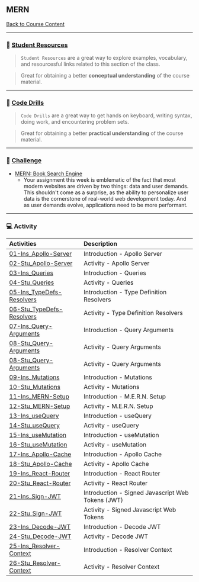 ## MERN
[Back to Course Content](../../README.md)

-----
### :book: **[Student Resources](student-resources/README.md)**

> `Student Resources` are a great way to explore examples, vocabulary, and resourcesful links related to this section of the class.

> Great for obtaining a better **conceptual understanding** of the course material. 

------
### :dart: **[Code Drills](code-drills/README.md)**

> `Code Drills` are a great way to get hands on keyboard, writing syntax, doing work, and encountering problem sets. 

> Great for obtaining a better **practical understanding** of the course material. 

-----
### :pencil: **[Challenge](challenge/README.md)**

- [MERN: Book Search Engine](challenge/README.md)
	* Your assignment this week is emblematic of the fact that most modern websites are driven by two things: data and user demands. This shouldn't come as a surprise, as the ability to personalize user data is the cornerstone of real-world web development today. And as user demands evolve, applications need to be more performant.
 

-----
### :computer: Activity

|  Activities |  Description |
|:--	|:--
|[01-Ins_Apollo-Server](activities/01-Ins_Apollo-Server)| Introduction - Apollo Server |
|[02-Stu_Apollo-Server](activities/02-Stu_Apollo-Server)| Activity - Apollo Server |
|[03-Ins_Queries](activities/03-Ins_Queries)| Introduction - Queries |
|[04-Stu_Queries](activities/04-Stu_Queries)| Activity - Queries |
|[05-Ins_TypeDefs-Resolvers](activities/05-Ins_TypeDefs-Resolvers)| Introduction - Type Definition Resolvers |
|[06-Stu_TypeDefs-Resolvers](activities/06-Stu_TypeDefs-Resolvers)| Activity - Type Definition Resolvers |
|[07-Ins_Query-Arguments](activities/07-Ins_Query-Arguments)| Introduction - Query Arguments |
|[08-Stu_Query-Arguments](activities/08-Stu_Query-Arguments)| Activity - Query Arguments |
[08-Stu_Query-Arguments](activities/08-Stu_Query-Arguments)| Activity - Query Arguments |
|[09-Ins_Mutations](activities/09-Ins_Mutations)| Introduction - Mutations |
|[10-Stu_Mutations](activities/10-Stu_Mutations)| Activity - Mutations |
|[11-Ins_MERN-Setup](activities/11-Ins_MERN-Setup)| Introduction - M.E.R.N. Setup |
|[12-Stu_MERN-Setup](activities/12-Stu_MERN-Setup)| Activity - M.E.R.N. Setup |
|[13-Ins_useQuery](activities/13-Ins_useQuery)|  Introduction - useQuery |
|[14-Stu_useQuery](activities/14-Stu_useQuery)| Activity - useQuery |
|[15-Ins_useMutation](activities/15-Ins_useMutation)|  Introduction - useMutation |
|[16-Stu_useMutation](activities/16-Stu_useMutation)| Activity - useMutation |
|[17-Ins_Apollo-Cache](activities/17-Ins_Apollo-Cache)| Introduction - Apollo Cache |
|[18-Stu_Apollo-Cache](activities/18-Stu_Apollo-Cache)| Activity - Apollo Cache |
|[19-Ins_React-Router](activities/19-Ins_React-Router)| Introduction - React Router |
|[20-Stu_React-Router](activities/20-Stu_React-Router)| Activity - React Router |
|[21-Ins_Sign-JWT](activities/21-Ins_Sign-JWT)| Introduction - Signed Javascript Web Tokens (JWT) |
|[22-Stu_Sign-JWT](activities/22-Stu_Sign-JWT)| Activity - Signed Javascript Web Tokens |
|[23-Ins_Decode-JWT](activities/23-Ins_Decode-JWT)| Introduction - Decode JWT |
|[24-Stu_Decode-JWT](activities/24-Stu_Decode-JWT)| Activity - Decode JWT |
|[25-Ins_Resolver-Context](activities/25-Ins_Resolver-Context)| Introduction - Resolver Context |
|[26-Stu_Resolver-Context](activities/26-Stu_Resolver-Context)| Activity - Resolver Context |

